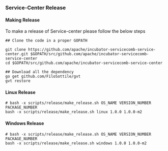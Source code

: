 ### Service-Center Release

#### Making Release

To make a release of Service-center please follow the below steps

```
## Clone the code in a proper GOPATH

git clone https://github.com/apache/incubator-servicecomb-service-center.git $GOPATH/src/github.com/apache/incubator-servicecomb-service-center
cd $GOPATH/src/github.com/apache/incubator-servicecomb-service-center

## Download all the dependency
go get github.com/FiloSottile/gvt
gvt restore

```

#### Linux Release

```
# bash -x scripts/release/make_release.sh OS_NAME VERSION_NUMBER PACKAGE_NUMBER
bash -x scripts/release/make_release.sh linux 1.0.0 1.0.0-m2
```

#### Windows Release

```
# bash -x scripts/release/make_release.sh OS_NAME VERSION_NUMBER PACKAGE_NUMBER
bash -x scripts/release/make_release.sh windows 1.0.0 1.0.0-m2
```


